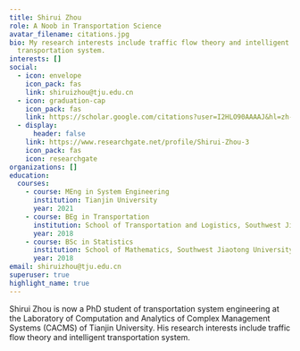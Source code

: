 ```yaml
---
title: Shirui Zhou
role: A Noob in Transportation Science
avatar_filename: citations.jpg
bio: My research interests include traffic flow theory and intelligent
  transportation system.
interests: []
social:
  - icon: envelope
    icon_pack: fas
    link: shiruizhou@tju.edu.cn
  - icon: graduation-cap
    icon_pack: fas
    link: https://scholar.google.com/citations?user=I2HLO90AAAAJ&hl=zh-CN&oi=ao
  - display:
      header: false
    link: https://www.researchgate.net/profile/Shirui-Zhou-3
    icon_pack: fas
    icon: researchgate
organizations: []
education:
  courses:
    - course: MEng in System Engineering
      institution: Tianjin University
      year: 2021
    - course: BEg in Transportation
      institution: School of Transportation and Logistics, Southwest Jiaotong University
      year: 2018
    - course: BSc in Statistics
      institution: School of Mathematics, Southwest Jiaotong University
      year: 2018
email: shiruizhou@tju.edu.cn
superuser: true
highlight_name: true
---
```

Shirui Zhou is now a PhD student of transportation system engineering at the Laboratory of Computation and Analytics of Complex Management Systems (CACMS) of Tianjin University. His research interests include  traffic flow theory and intelligent transportation system.